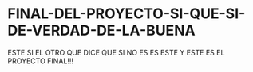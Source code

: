 # FINAL-DEL-PROYECTO-SI-QUE-SI-DE-VERDAD-DE-LA-BUENA
ESTE SI EL OTRO QUE DICE QUE SI NO ES ES ESTE Y ESTE ES EL PROYECTO FINAL!!!
